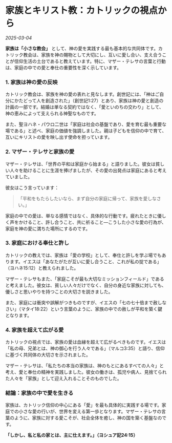 # 家族とキリスト教：カトリックの視点から

*2025-03-04*


**家族は「小さな教会」** として、神の愛を実践する最も基本的な共同体です。カトリック教会は、家族を神の賜物として大切にし、互いに愛し合い、支え合うことが信仰生活の土台であると教えています。特に、マザー・テレサの言葉と行動は、家庭の中での愛と奉仕の重要性を深く示しています。

### 1. **家族は神の愛の反映**
カトリック教会は、家族を神の愛の表れと見なします。創世記には、「神はご自分にかたどって人を創造された」（創世記1:27）とあり、家族は神の愛と創造の計画の一部です。結婚は単なる契約ではなく、「愛といのちの交わり」として、神の恵みによって支えられる神聖なものです。

また、聖ヨハネ・パウロ二世は「家庭は社会の基盤であり、愛を育む最も重要な場である」と述べ、家庭の価値を強調しました。親は子どもを信仰の中で育て、互いにキリストの愛を映し出す使命を担っています。

### 2. **マザー・テレサと家族の愛**
マザー・テレサは、「世界の平和は家庭から始まる」と語りました。彼女は貧しい人々を助けることに生涯を捧げましたが、その愛の出発点は家庭にあると考えていました。

彼女はこう言っています：
> 「平和をもたらしたいなら、まず自分の家庭に帰って、家族を愛しなさい。」

家庭の中での愛は、単なる感情ではなく、具体的な行動です。疲れたときに優しく声をかけること、許し合うこと、共に祈ること—こうした小さな愛の行為が、家庭を神の愛に満ちた場所にするのです。

### 3. **家庭における奉仕と許し**
カトリックの教えでは、家族は「愛の学校」として、奉仕と許しを学ぶ場でもあります。イエスは「あなたがたが互いに愛し合うこと、これが私の掟である」（ヨハネ15:12）と教えられました。

マザー・テレサもまた、「家庭こそが最も大切なミッションフィールド」であると考えました。彼女は、貧しい人々だけでなく、自分の身近な家族に対しても、優しさと思いやりを持つことの大切さを説きました。

また、家庭には衝突や誤解がつきものですが、イエスの「七の七十倍まで赦しなさい」（マタイ18:22）という言葉のように、家族の中での赦しが平和を築く鍵となります。

### 4. **家族を超えて広がる愛**
カトリックの視点では、家族の愛は血縁を超えて広がるべきものです。イエスは「私の母、兄弟とは、神の御心を行う人々である」（マルコ3:35）と語り、信仰に基づく共同体の大切さを示されました。

マザー・テレサは、「私たちの本当の家族は、神のもとにあるすべての人々」と考え、愛と奉仕の精神を実践しました。彼女の働きは、孤児や病人、見捨てられた人々を「家族」として迎え入れることそのものでした。

### **結論：家族の中で愛を生きる**
家族は、カトリック信仰の中心にある「愛」を最も具体的に実践する場です。家庭での小さな愛の行いが、世界を変える第一歩となります。マザー・テレサの言葉のように、家族に対する愛こそが、社会全体を癒し、神の国を築く基盤なのです。

**「しかし、私と私の家とは、主に仕えます。」（ヨシュア記24:15）**
